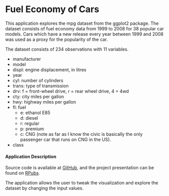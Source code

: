 Fuel Economy of Cars
==================
This application explores the mpg dataset from the ggplot2 package. The dataset consists of fuel economy data from 1999 to 2008 for 38 popular car models. Cars which have a new release every year between 1999 and 2008 was used as a proxy for the popularity of the car.
  
The dataset consists of 234 observations with 11 variables.
+ manufacturer
+ model
+ displ: engine displacement, in litres
+ year
+ cyl: number of cylinders
+ trans: type of transmission
+ drv: f = front-wheel drive, r = rear wheel drive, 4 = 4wd
+ cty: city miles per gallon
+ hwy: highway miles per gallon
+ fl: fuel
    - e: ethanol E85
    - d: diesel
    - r: regular
    - p: premium
    - c: CNG (note as far as I know the civic is basically the only passenger car that runs on CNG in the US).
+ class
  
  
#### Application Description
Source code is available at [GitHub](https://github.com/y1n9/DevDataProd), and the project presentation can be found on [RPubs](http://rpubs.com/keegoh/61462).
  
The application allows the user to tweak the visualization and explore the dataset by changing the input values.
